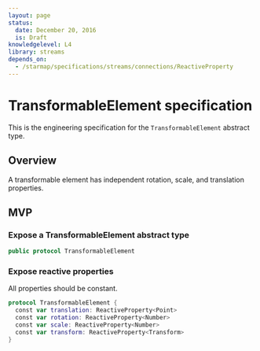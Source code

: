 ```yaml
---
layout: page
status:
  date: December 20, 2016
  is: Draft
knowledgelevel: L4
library: streams
depends_on:
  - /starmap/specifications/streams/connections/ReactiveProperty
---
```


# TransformableElement specification

This is the engineering specification for the `TransformableElement` abstract type.

## Overview

A transformable element has independent rotation, scale, and translation properties.

## MVP

### Expose a TransformableElement abstract type

```swift
public protocol TransformableElement
```

### Expose reactive properties

All properties should be constant.

```swift
protocol TransformableElement {
  const var translation: ReactiveProperty<Point>
  const var rotation: ReactiveProperty<Number>
  const var scale: ReactiveProperty<Number>
  const var transform: ReactiveProperty<Transform>
}
```
